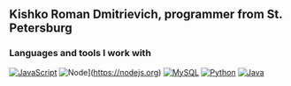 
## Kishko Roman Dmitrievich, programmer from St. Petersburg

### Languages and tools I work with

[![JavaScript](https://img.shields.io/badge/JavaScript-090909?style=for-the-badge&logo=JavaScript)](https://ru.wikipedia.org/wiki/JavaScript)
![Node](https://img.shields.io/badge/NodeJS-090909?style=for-the-badge&logo=node.js)](https://nodejs.org)
[![MySQL](https://img.shields.io/badge/MySql-090909?style=for-the-badge&logo=mysql)](https://www.mysql.com)
[![Python](https://img.shields.io/badge/Python-090909?style=for-the-badge&logo=python)](https://www.python.org/)
[![Java](https://img.shields.io/badge/Java-090909?style=for-the-badge&logo=openjdk&logoColor=white)](https://www.java.com)
